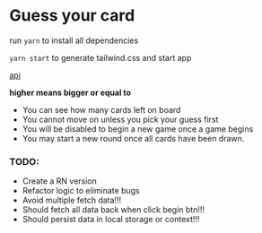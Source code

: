 # Guess your card

run `yarn` to install all dependencies

`yarn start` to generate tailwind.css and start app

[api](https://deckofcardsapi.com/)

**higher means bigger or equal to**

- You can see how many cards left on board
- You cannot move on unless you pick your guess first
- You will be disabled to begin a new game once a game begins
- You may start a new round once all cards have been drawn.

### TODO:
- Create a RN version
- Refactor logic to eliminate bugs
- Avoid multiple fetch data!!! 
- Should fetch all data back when click begin btn!!!
- Should persist data in local storage or context!!!
